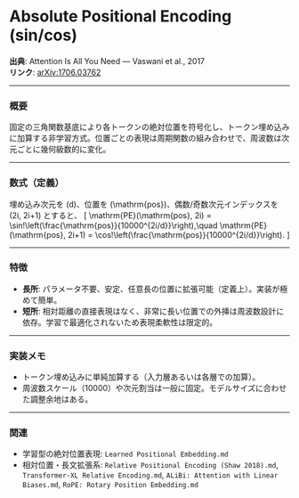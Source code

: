 # Absolute Positional Encoding (sin/cos)

**出典**: Attention Is All You Need — Vaswani et al., 2017  
**リンク**: [arXiv:1706.03762](https://arxiv.org/abs/1706.03762)

---

### 概要
固定の三角関数基底により各トークンの絶対位置を符号化し、トークン埋め込みに加算する非学習方式。位置ごとの表現は周期関数の組み合わせで、周波数は次元ごとに幾何級数的に変化。

---

### 数式（定義）
埋め込み次元を \(d\)、位置を \(\mathrm{pos}\)、偶数/奇数次元インデックスを \(2i, 2i+1\) とすると、
\[
\mathrm{PE}(\mathrm{pos}, 2i) = \sin\!\left(\frac{\mathrm{pos}}{10000^{2i/d}}\right),\quad
\mathrm{PE}(\mathrm{pos}, 2i+1) = \cos\!\left(\frac{\mathrm{pos}}{10000^{2i/d}}\right).
\]

---

### 特徴
- **長所**: パラメータ不要、安定、任意長の位置に拡張可能（定義上）。実装が極めて簡単。
- **短所**: 相対距離の直接表現はなく、非常に長い位置での外挿は周波数設計に依存。学習で最適化されないため表現柔軟性は限定的。

---

### 実装メモ
- トークン埋め込みに単純加算する（入力層あるいは各層での加算）。
- 周波数スケール（10000）や次元割当は一般に固定。モデルサイズに合わせた調整余地はある。

---

### 関連
- 学習型の絶対位置表現: `Learned Positional Embedding.md`
- 相対位置・長文拡張系: `Relative Positional Encoding (Shaw 2018).md`, `Transformer-XL Relative Encoding.md`, `ALiBi: Attention with Linear Biases.md`, `RoPE: Rotary Position Embedding.md`

